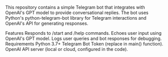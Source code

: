 This repository contains a simple Telegram bot that integrates with OpenAI's GPT model to provide conversational replies. The bot uses Python's python-telegram-bot library for Telegram interactions and OpenAI's API for generating responses.

Features
Responds to /start and /help commands.
Echoes user input using OpenAI's GPT model.
Logs user queries and bot responses for debugging.
Requirements
Python 3.7+
Telegram Bot Token (replace in main() function).
OpenAI API server (local or cloud, configured in the code).
